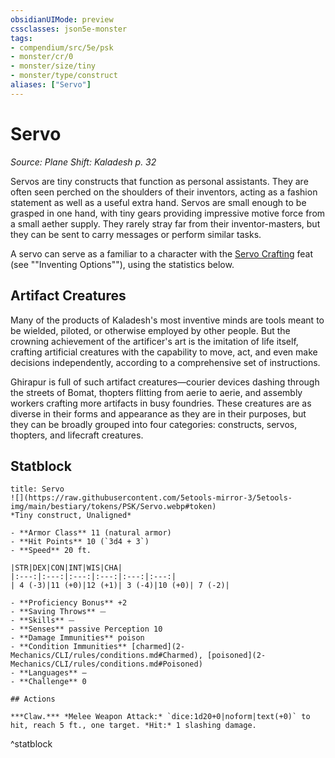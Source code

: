 ```yaml
---
obsidianUIMode: preview
cssclasses: json5e-monster
tags:
- compendium/src/5e/psk
- monster/cr/0
- monster/size/tiny
- monster/type/construct
aliases: ["Servo"]
---
```

# Servo
*Source: Plane Shift: Kaladesh p. 32*  

Servos are tiny constructs that function as personal assistants. They are often seen perched on the shoulders of their inventors, acting as a fashion statement as well as a useful extra hand. Servos are small enough to be grasped in one hand, with tiny gears providing impressive motive force from a small aether supply. They rarely stray far from their inventor-masters, but they can be sent to carry messages or perform similar tasks.

A servo can serve as a familiar to a character with the [Servo Crafting](2-Mechanics/CLI/feats/servo-crafting-psk.md) feat (see ""Inventing Options""), using the statistics below.

## Artifact Creatures

Many of the products of Kaladesh's most inventive minds are tools meant to be wielded, piloted, or otherwise employed by other people. But the crowning achievement of the artificer's art is the imitation of life itself, crafting artificial creatures with the capability to move, act, and even make decisions independently, according to a comprehensive set of instructions.

Ghirapur is full of such artifact creatures—courier devices dashing through the streets of Bomat, thopters flitting from aerie to aerie, and assembly workers crafting more artifacts in busy foundries. These creatures are as diverse in their forms and appearance as they are in their purposes, but they can be broadly grouped into four categories: constructs, servos, thopters, and lifecraft creatures.

## Statblock

```ad-statblock
title: Servo
![](https://raw.githubusercontent.com/5etools-mirror-3/5etools-img/main/bestiary/tokens/PSK/Servo.webp#token)
*Tiny construct, Unaligned*

- **Armor Class** 11 (natural armor)
- **Hit Points** 10 (`3d4 + 3`)
- **Speed** 20 ft.

|STR|DEX|CON|INT|WIS|CHA|
|:---:|:---:|:---:|:---:|:---:|:---:|
| 4 (-3)|11 (+0)|12 (+1)| 3 (-4)|10 (+0)| 7 (-2)|

- **Proficiency Bonus** +2
- **Saving Throws** ⏤
- **Skills** ⏤
- **Senses** passive Perception 10
- **Damage Immunities** poison
- **Condition Immunities** [charmed](2-Mechanics/CLI/rules/conditions.md#Charmed), [poisoned](2-Mechanics/CLI/rules/conditions.md#Poisoned)
- **Languages** —
- **Challenge** 0

## Actions

***Claw.*** *Melee Weapon Attack:* `dice:1d20+0|noform|text(+0)` to hit, reach 5 ft., one target. *Hit:* 1 slashing damage.
```
^statblock